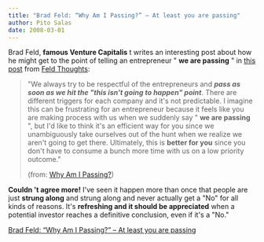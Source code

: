 ```yaml
---
title: "Brad Feld: “Why Am I Passing?” – At least you are passing"
author: Pito Salas
date: 2008-03-01
---
```




Brad Feld, **famous Venture Capitalis** t writes an interesting post about how
he might get to the point of telling an entrepreneur " **we are passing** " in
[this
post](<http://feeds.feedburner.com/~r/FeldThoughts/~3/243320976/why_am_i_passin.html>)
from [Feld Thoughts](<http://www.feld.com/blog/>):

> "We always try to be respectful of the entrepreneurs and _**pass as soon as
> we hit the "this isn't going to happen" point**_. There are different
> triggers for each company and it's not predictable. I imagine this can be
> frustrating for an entrepreneur because it feels like you are making process
> with us when we suddenly say " **we are passing** ", but I'd like to think
> it's an efficient way for you since we unambiguously take ourselves out of
> the hunt when we realize we aren't going to get there. Ultimately, this is
> **better for you** since you don't have to consume a bunch more time with us
> on a low priority outcome."
>
> (from: [Why Am I
> Passing?](<http://feeds.feedburner.com/~r/FeldThoughts/~3/243320976/why_am_i_passin.html>))

**Couldn 't agree more!** I've seen it happen more than once that people are
just **strung along** and strung along and never actually get a "No" for all
kinds of reasons. It's **refreshing and it should be appreciated** when a
potential investor reaches a definitive conclusion, even if it's a "No."


[Brad Feld: “Why Am I Passing?” – At least you are passing](None)
